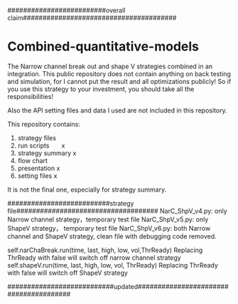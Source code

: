 #########################overall claim#######################################
# Combined-quantitative-models
The Narrow channel break out and shape V strategies combined in an integration. 
This public repository does not contain anything on back testing and simulation, for I cannot put the result and all optimizations publicly!
So if you use this strategy to your investment, you should take all the responsibilities!

Also the API setting files and data I used are not included in this repository.

This repository contains:

1. strategy files
2. run scripts       x
3. strategy summary  x
4. flow chart
5. presentation      x
6. setting files     x

It is not the final one, especially for strategy summary.


##########################strategy file####################################
NarC_ShpV_v4.py: only Narrow channel strategy，temporary test file
NarC_ShpV_v5.py: only ShapeV strategy， temporary test file
NarC_ShpV_v6.py: both Narrow channel and ShapeV strategy, clean file with debugging code removed. 

self.narChaBreak.run(time, last, high, low, vol,ThrReady) Replacing ThrReady with false will switch off narrow channel strategy
self.shapeV.run(time, last, high, low, vol, ThrReady) Replacing ThrReady with false will switch off ShapeV strategy

###########################updated#######################################
